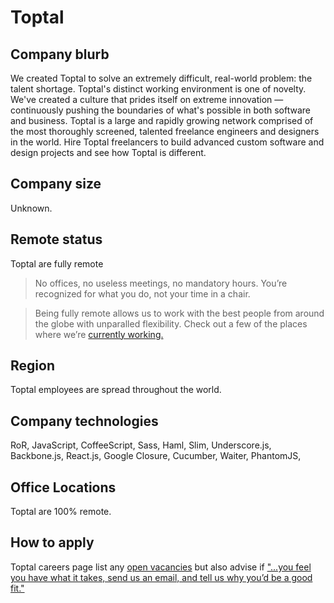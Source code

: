 # Toptal

## Company blurb

We created Toptal to solve an extremely difficult, real-world problem: the talent shortage. Toptal's distinct working environment is one of novelty. We've created a culture that prides itself on extreme innovation — continuously pushing the boundaries of what's possible in both software and business.
Toptal is a large and rapidly growing network comprised of the most thoroughly screened, talented freelance engineers and designers in the world. Hire Toptal freelancers to build advanced custom software and design projects and see how Toptal is different.

## Company size

Unknown.

## Remote status

Toptal are fully remote
>No offices, no useless meetings, no mandatory hours. You’re recognized for what you do, not your time in a chair.

>Being fully remote allows us to work with the best people from around the globe with unparalled flexibility. Check out a few of the places where we’re [currently working.](http://www.toptal.com/careers#remote-team)


## Region

Toptal employees are spread throughout the world.

## Company technologies

RoR, JavaScript, CoffeeScript, Sass, Haml, Slim, Underscore.js, Backbone.js, React.js, Google Closure, Cucumber, Waiter, PhantomJS,

## Office Locations

Toptal are 100% remote.

## How to apply

Toptal careers page list any [open vacancies](http://www.toptal.com/careers) but also advise if ["...you feel you have what it takes, send us an email, and tell us why you’d be a good fit."](join@toptal.com)
